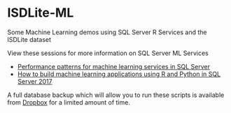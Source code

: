 # ISDLite-ML
Some Machine Learning demos using SQL Server R Services and the ISDLite dataset

View these sessions for more information on SQL Server ML Services
* [Performance patterns for machine learning services in SQL Server](https://myignite.microsoft.com/videos/53396)
* [How to build machine learning applications using R and Python in SQL Server 2017](https://myignite.microsoft.com/videos/55322)

A full database backup which will allow you to run these scripts is available from [Dropbox](https://www.dropbox.com/s/zqanjube3crn5e9/ISDLite.BAK?dl=0) for a limited amount of time.
